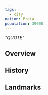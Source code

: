 ```yaml
---
tags:
  - city
nation: Preia
population: 39000
---
```

*"QUOTE"*

## Overview

## History

## Landmarks